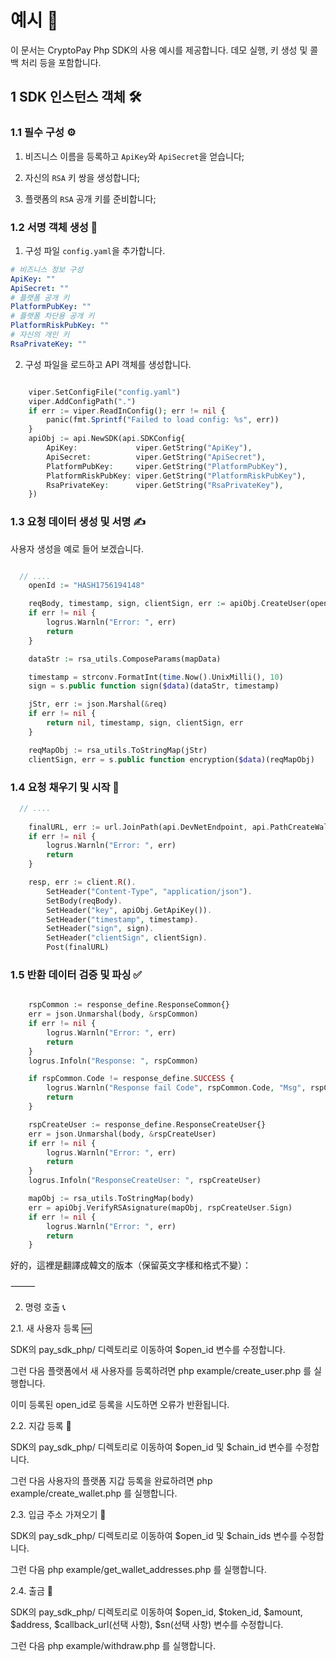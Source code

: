 # 예시 📝

이 문서는 CryptoPay Php SDK의 사용 예시를 제공합니다. 데모 실행, 키 생성 및 콜백 처리 등을 포함합니다.

## 1 SDK 인스턴스 객체 🛠️

### 1.1 필수 구성 ⚙️

1. 비즈니스 이름을 등록하고 `ApiKey`와 `ApiSecret`을 얻습니다;

2. 자신의 `RSA` 키 쌍을 생성합니다;

3. 플랫폼의 `RSA` 공개 키를 준비합니다;

### 1.2 서명 객체 생성 🔏

1. 구성 파일 `config.yaml`을 추가합니다.

```yaml
# 비즈니스 정보 구성
ApiKey: ""
ApiSecret: ""
# 플랫폼 공개 키
PlatformPubKey: ""
# 플랫폼 차단용 공개 키
PlatformRiskPubKey: ""
# 자신의 개인 키
RsaPrivateKey: ""
```

2. 구성 파일을 로드하고 API 객체를 생성합니다.

```php

	viper.SetConfigFile("config.yaml")
	viper.AddConfigPath(".")
	if err := viper.ReadInConfig(); err != nil {
		panic(fmt.Sprintf("Failed to load config: %s", err))
	}
	apiObj := api.NewSDK(api.SDKConfig{
		ApiKey:             viper.GetString("ApiKey"),
		ApiSecret:          viper.GetString("ApiSecret"),
		PlatformPubKey:     viper.GetString("PlatformPubKey"),
		PlatformRiskPubKey: viper.GetString("PlatformRiskPubKey"),
		RsaPrivateKey:      viper.GetString("RsaPrivateKey"),
	})

```

### 1.3 요청 데이터 생성 및 서명 ✍️

사용자 생성을 예로 들어 보겠습니다.

```php

  // ....
	openId := "HASH1756194148"

	reqBody, timestamp, sign, clientSign, err := apiObj.CreateUser(openId)
	if err != nil {
		logrus.Warnln("Error: ", err)
		return
	}

```

```php
    dataStr := rsa_utils.ComposeParams(mapData)

	timestamp = strconv.FormatInt(time.Now().UnixMilli(), 10)
	sign = s.public function sign($data)(dataStr, timestamp)

	jStr, err := json.Marshal(&req)
	if err != nil {
		return nil, timestamp, sign, clientSign, err
	}

	reqMapObj := rsa_utils.ToStringMap(jStr)
	clientSign, err = s.public function encryption($data)(reqMapObj)
```

### 1.4 요청 채우기 및 시작 🚀

```php
  // ....
	
	finalURL, err := url.JoinPath(api.DevNetEndpoint, api.PathCreateWallet)
	if err != nil {
		logrus.Warnln("Error: ", err)
		return
	}

	resp, err := client.R().
		SetHeader("Content-Type", "application/json").
		SetBody(reqBody).
		SetHeader("key", apiObj.GetApiKey()).
		SetHeader("timestamp", timestamp).
		SetHeader("sign", sign).
		SetHeader("clientSign", clientSign).
		Post(finalURL)

```

### 1.5 반환 데이터 검증 및 파싱 ✅

```php

	rspCommon := response_define.ResponseCommon{}
	err = json.Unmarshal(body, &rspCommon)
	if err != nil {
		logrus.Warnln("Error: ", err)
		return
	}
	logrus.Infoln("Response: ", rspCommon)

	if rspCommon.Code != response_define.SUCCESS {
		logrus.Warnln("Response fail Code", rspCommon.Code, "Msg", rspCommon.Msg)
		return
	}

	rspCreateUser := response_define.ResponseCreateUser{}
	err = json.Unmarshal(body, &rspCreateUser)
	if err != nil {
		logrus.Warnln("Error: ", err)
		return
	}
	logrus.Infoln("ResponseCreateUser: ", rspCreateUser)

	mapObj := rsa_utils.ToStringMap(body)
	err = apiObj.VerifyRSAsignature(mapObj, rspCreateUser.Sign)
	if err != nil {
		logrus.Warnln("Error: ", err)
		return
	}

```
好的，這裡是翻譯成韓文的版本（保留英文字樣和格式不變）：

⸻

2. 명령 호출 📞

2.1. 새 사용자 등록 🆕

SDK의 pay_sdk_php/ 디렉토리로 이동하여 $open_id 변수를 수정합니다.

그런 다음 플랫폼에서 새 사용자를 등록하려면 php  example/create_user.php 를 실행합니다.

이미 등록된 open_id로 등록을 시도하면 오류가 반환됩니다.

2.2. 지갑 등록 💼

SDK의 pay_sdk_php/ 디렉토리로 이동하여 $open_id 및 $chain_id 변수를 수정합니다.

그런 다음 사용자의 플랫폼 지갑 등록을 완료하려면 php  example/create_wallet.php 를 실행합니다.

2.3. 입금 주소 가져오기 📍

SDK의 pay_sdk_php/ 디렉토리로 이동하여 $open_id 및 $chain_ids 변수를 수정합니다.

그런 다음 php  example/get_wallet_addresses.php 를 실행합니다.

2.4. 출금 💸

SDK의 pay_sdk_php/ 디렉토리로 이동하여 $open_id, $token_id, $amount, $address, $callback_url(선택 사항), $sn(선택 사항) 변수를 수정합니다.

그런 다음 php  example/withdraw.php 를 실행합니다.